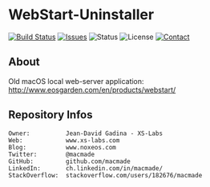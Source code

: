 WebStart-Uninstaller
====================

[![Build Status](https://img.shields.io/travis/macmade/WebStart-Uninstaller.svg?branch=master&style=flat)](https://travis-ci.org/macmade/WebStart-Uninstaller)
[![Issues](http://img.shields.io/github/issues/macmade/WebStart-Uninstaller?style=flat)](https://github.com/macmade/WebStart-Uninstaller/issues)
![Status](https://img.shields.io/badge/status-inactive-lightgray.svg?style=flat)
![License](https://img.shields.io/badge/license-none-lightgray.svg?style=flat)
[![Contact](https://img.shields.io/badge/contact-@macmade-blue.svg?style=flat)](https://twitter.com/macmade)

About
-----

Old macOS local web-server application:  
http://www.eosgarden.com/en/products/webstart/

Repository Infos
----------------

    Owner:			Jean-David Gadina - XS-Labs
    Web:			www.xs-labs.com
    Blog:			www.noxeos.com
    Twitter:		@macmade
    GitHub:			github.com/macmade
    LinkedIn:		ch.linkedin.com/in/macmade/
    StackOverflow:	stackoverflow.com/users/182676/macmade
